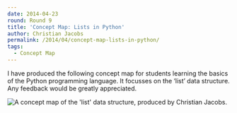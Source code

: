 ```yaml
---
date: 2014-04-23
round: Round 9
title: 'Concept Map: Lists in Python'
author: Christian Jacobs
permalink: /2014/04/concept-map-lists-in-python/
tags:
  - Concept Map
---
```

I have produced the following concept map for students learning the basics of the Python programming language. It focusses on the &#8216;list&#8217; data structure. Any feedback would be greatly appreciated.

![A concept map of the 'list' data structure, produced by Christian Jacobs.][1]

 [1]: http://files.software-carpentry.org/training-course/2014/04/list_concept_map_christian_jacobs.jpg
